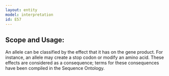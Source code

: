 ```yaml
---
layout: entity
model: interpretation
id: E57
---
```


Scope and Usage:
----------------

An allele can be classified by the effect that it has on the gene product.  For instance, an allele may create a stop codon or modify an amino acid.  These effects are considered as a consequence; terms for these consequences have been compiled in the Sequence Ontology.  
